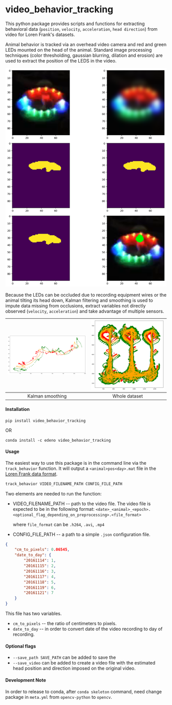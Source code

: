# video_behavior_tracking

This python package provides scripts and functions for extracting behavioral data (`position`, `velocity`, `acceleration`, `head direction`) from video for Loren Frank's datasets.

Animal behavior is tracked via an overhead video camera and red and green LEDs mounted on the head of the animal. Standard image processing techniques (color thresholding, gaussian blurring, dilation and erosion) are used to extract the position of the LEDS in the video.

![image processing example](image_processing.png)

Because the LEDs can be occluded due to recording equipment wires or the animal tilting its head down, Kalman filtering and smoothing is used to impute data missing from occlusions, extract variables not directly observed (`velocity`, `acceleration`) and take advantage of multiple sensors.

| ![kalman filtering and smoothing example1](kalman_smoothed.png)  | ![kalman filtering and smoothing example1](kalman_smoothed2.png) |
|:---:|:---:|
| Kalman smoothing| Whole dataset |



#### Installation
```
pip install video_behavior_tracking
```

OR

```
conda install -c edeno video_behavior_tracking
```

#### Usage

The easiest way to use this package is in the command line via the `track_behavior` function. It will output a `<animal>pos<day>.mat` file in the [Loren Frank data format](https://github.com/Eden-Kramer-Lab/Loren-Frank-Data-Format--Description/wiki/Position-Information).

```bash
track_behavior VIDEO_FILENAME_PATH CONFIG_FILE_PATH
```

Two elements are needed to run the function:

+ VIDEO_FILENAME_PATH -- path to the video file. The video file is expected to be in the following format:
  `<date>_<animal>_<epoch>.<optional_flag_depending_on_preprocessing>.<file_format>`

  where `file_format` can be `.h264`, `.avi`, `.mp4`

+ CONFIG_FILE_PATH -- a path to a simple `.json` configuration file.

```json
{
    "cm_to_pixels": 0.06545,
    "date_to_day": {
        "20161114": 1,
        "20161115": 2,
        "20161116": 3,
        "20161117": 4,
        "20161118": 5,
        "20161119": 6,
        "20161121": 7
    }
}
```

This file has two variables.
+ `cm_to_pixels` -- the ratio of centimeters to pixels.
+ `date_to_day` -- in order to convert date of the video recording to day of recording.


#### Optional flags

+ `--save_path SAVE_PATH` can be added to save the
+ `--save_video` can be added to create a video file with the estimated head position and direction imposed on the original video.


#### Development Note
In order to release to conda, after `conda skeleton` command, need change package in `meta.yml` from `opencv-python` to `opencv`.
